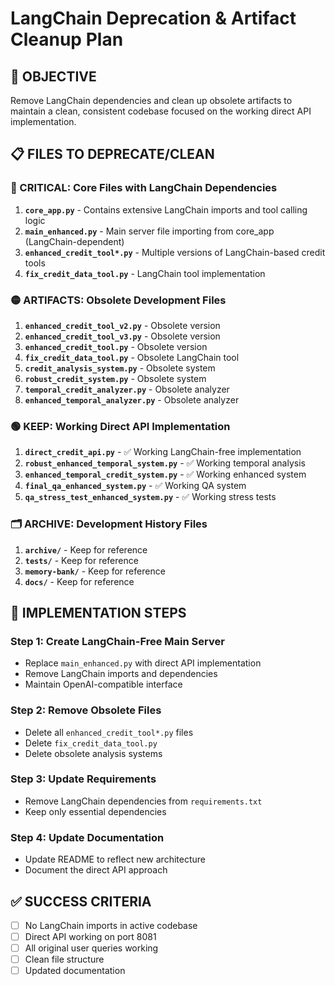# LangChain Deprecation & Artifact Cleanup Plan

## 🎯 OBJECTIVE

Remove LangChain dependencies and clean up obsolete artifacts to maintain a clean, consistent codebase focused on the working direct API implementation.

## 📋 FILES TO DEPRECATE/CLEAN

### 🔴 CRITICAL: Core Files with LangChain Dependencies

1. **`core_app.py`** - Contains extensive LangChain imports and tool calling logic
2. **`main_enhanced.py`** - Main server file importing from core_app (LangChain-dependent)
3. **`enhanced_credit_tool*.py`** - Multiple versions of LangChain-based credit tools
4. **`fix_credit_data_tool.py`** - LangChain tool implementation

### 🟡 ARTIFACTS: Obsolete Development Files

1. **`enhanced_credit_tool_v2.py`** - Obsolete version
2. **`enhanced_credit_tool_v3.py`** - Obsolete version
3. **`enhanced_credit_tool.py`** - Obsolete version
4. **`fix_credit_data_tool.py`** - Obsolete LangChain tool
5. **`credit_analysis_system.py`** - Obsolete system
6. **`robust_credit_system.py`** - Obsolete system
7. **`temporal_credit_analyzer.py`** - Obsolete analyzer
8. **`enhanced_temporal_analyzer.py`** - Obsolete analyzer

### 🟢 KEEP: Working Direct API Implementation

1. **`direct_credit_api.py`** - ✅ Working LangChain-free implementation
2. **`robust_enhanced_temporal_system.py`** - ✅ Working temporal analysis
3. **`enhanced_temporal_credit_system.py`** - ✅ Working enhanced system
4. **`final_qa_enhanced_system.py`** - ✅ Working QA system
5. **`qa_stress_test_enhanced_system.py`** - ✅ Working stress tests

### 🗂️ ARCHIVE: Development History Files

1. **`archive/`** - Keep for reference
2. **`tests/`** - Keep for reference
3. **`memory-bank/`** - Keep for reference
4. **`docs/`** - Keep for reference

## 🚀 IMPLEMENTATION STEPS

### Step 1: Create LangChain-Free Main Server

- Replace `main_enhanced.py` with direct API implementation
- Remove LangChain imports and dependencies
- Maintain OpenAI-compatible interface

### Step 2: Remove Obsolete Files

- Delete all `enhanced_credit_tool*.py` files
- Delete `fix_credit_data_tool.py`
- Delete obsolete analysis systems

### Step 3: Update Requirements

- Remove LangChain dependencies from `requirements.txt`
- Keep only essential dependencies

### Step 4: Update Documentation

- Update README to reflect new architecture
- Document the direct API approach

## ✅ SUCCESS CRITERIA

- [ ] No LangChain imports in active codebase
- [ ] Direct API working on port 8081
- [ ] All original user queries working
- [ ] Clean file structure
- [ ] Updated documentation
